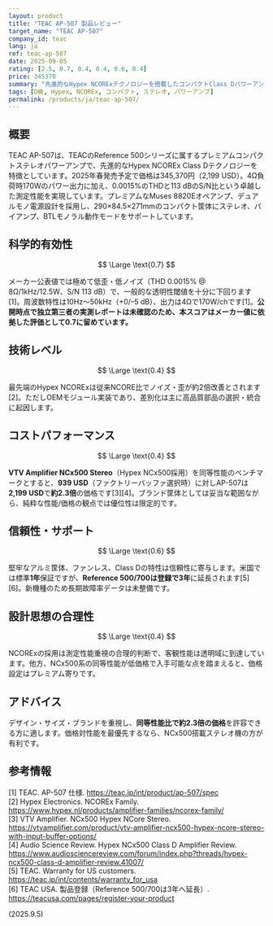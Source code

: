 ```yaml
---
layout: product
title: "TEAC AP-507 製品レビュー"
target_name: "TEAC AP-507"
company_id: teac
lang: ja
ref: teac-ap-507
date: 2025-09-05
rating: [2.5, 0.7, 0.4, 0.4, 0.6, 0.4]
price: 345370
summary: "先進的なHypex NCORExテクノロジーを搭載したコンパクトClass Dパワーアンプ。卓越した測定性能を実現するが、同等製品に対して約2.3倍の価格プレミアムが存在する"
tags: [D級, Hypex, NCOREx, コンパクト, ステレオ, パワーアンプ]
permalink: /products/ja/teac-ap-507/
---
```

## 概要

TEAC AP-507は、TEACのReference 500シリーズに属するプレミアムコンパクトステレオパワーアンプで、先進的なHypex NCOREx Class Dテクノロジーを特徴としています。2025年春発売予定で価格は345,370円（2,199 USD）。4Ω負荷時170Wのパワー出力に加え、0.0015%のTHDと113 dBのS/N比という卓越した測定性能を実現しています。プレミアムなMuses 8820Eオペアンプ、デュアルモノ電源設計を採用し、290×84.5×271mmのコンパクト筐体にステレオ、バイアンプ、BTLモノラル動作モードをサポートしています。

## 科学的有効性

$$ \Large \text{0.7} $$

メーカー公表値では極めて低歪・低ノイズ（THD 0.0015% @ 8Ω/1kHz/12.5W、S/N 113 dB）で、一般的な透明性閾値を十分に下回ります[1]。周波数特性は10Hz〜50kHz（+0/–5 dB）、出力は4Ωで170W/chです[1]。**公開時点で独立第三者の実測レポートは未確認のため、本スコアはメーカー値に依拠した評価として0.7に留めています。**

## 技術レベル

$$ \Large \text{0.4} $$

最先端のHypex NCORExは従来NCORE比でノイズ・歪が約2倍改善とされます[2]。ただしOEMモジュール実装であり、差別化は主に高品質部品の選択・統合に起因します。

## コストパフォーマンス

$$ \Large \text{0.4} $$

**VTV Amplifier NCx500 Stereo**（Hypex NCx500採用）を同等性能のベンチマークとすると、**939 USD**（ファクトリーバッファ選択時）に対しAP-507は**2,199 USD**で**約2.3倍**の価格です[3][4]。ブランド筐体としては妥当な範囲ながら、純粋な性能/価格の観点では優位性は限定的です。

## 信頼性・サポート

$$ \Large \text{0.6} $$

堅牢なアルミ筐体、ファンレス、Class Dの特性は信頼性に寄与します。米国では標準**1年**保証ですが、**Reference 500/700は登録で3年**に延長されます[5][6]。新機種のため長期故障率データは未整備です。

## 設計思想の合理性

$$ \Large \text{0.4} $$

NCORExの採用は測定性能重視の合理的判断で、客観性能は透明域に到達しています。他方、NCx500系の同等性能が低価格で入手可能な点を踏まえると、価格設定はプレミアム寄りです。

## アドバイス

デザイン・サイズ・ブランドを重視し、**同等性能比で約2.3倍の価格**を許容できる方に適します。価格対性能を最優先するなら、NCx500搭載ステレオ機の方が有利です。

## 参考情報

[1] TEAC. AP-507 仕様. https://teac.jp/int/product/ap-507/spec  
[2] Hypex Electronics. NCOREx Family. https://www.hypex.nl/products/amplifier-families/ncorex-family/  
[3] VTV Amplifier. NCx500 Hypex NCore Stereo. https://vtvamplifier.com/product/vtv-amplifier-ncx500-hypex-ncore-stereo-with-input-buffer-options/  
[4] Audio Science Review. Hypex NCx500 Class D Amplifier Review. https://www.audiosciencereview.com/forum/index.php?threads/hypex-ncx500-class-d-amplifier-review.41007/  
[5] TEAC. Warranty for US customers. https://teac.jp/int/contents/warranty_for_usa  
[6] TEAC USA. 製品登録（Reference 500/700は3年へ延長）. https://teacusa.com/pages/register-your-product

(2025.9.5)
